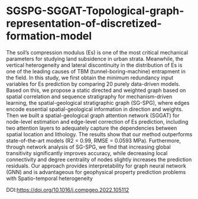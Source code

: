 # SGSPG-SGGAT-Topological-graph-representation-of-discretized-formation-model
The soil’s compression modulus (Es) is one of the most critical mechanical parameters for studying land subsidence
in urban strata. Meanwhile, the vertical heterogeneity and lateral discontinuity in the distribution of Es is
one of the leading causes of TBM (tunnel-boring-machine) entrapment in the field. In this study, we first obtain
the minimum redundancy input variables for Es prediction by comparing 20 purely data-driven models. Based on
this, we propose a static directed and weighted graph based on spatial correlation and sequence stratigraphy for
mechanism-driven learning, the spatial-geological stratigraphic graph (SG-SPG), where edges encode essential
spatial-geological information in direction and weights. Then we built a spatial-geological graph attention
network (SGGAT) for node-level estimation and edge-level correction of Es prediction, including two attention
layers to adequately capture the dependencies between spatial location and lithology. The results show that our
method outperforms state-of-the-art models (R2 = 0.99, RMSE = 0.0593 MPa). Furthermore, through network
analysis of SG-SPG, we find that increasing global transitivity significantly improves accuracy, while decreasing
local connectivity and degree centrality of nodes slightly increases the prediction residuals. Our approach provides
interpretability for graph neural network (GNN) and is advantageous for geophysical property prediction
problems with Spatio-temporal heterogeneity

DOI:https://doi.org/10.1016/j.compgeo.2022.105112

